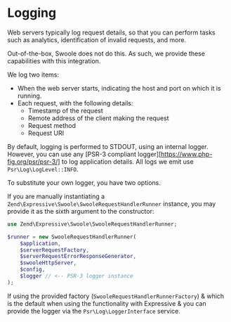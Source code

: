 # Logging

Web servers typically log request details, so that you can perform tasks such as
analytics, identification of invalid requests, and more.

Out-of-the-box, Swoole does not do this. As such, we provide these capabilities
with this integration.

We log two items:

- When the web server starts, indicating the host and port on which it is running.
- Each request, with the following details:
  - Timestamp of the request
  - Remote address of the client making the request
  - Request method
  - Request URI

By default, logging is performed to STDOUT, using an internal logger. However,
you can use any [PSR-3 compliant logger][https://www.php-fig.org/psr/psr-3/] to
log application details. All logs we emit use `Psr\Log\LogLevel::INFO`.

To substitute your own logger, you have two options.

If you are manually instantiating a `Zend\Expressive\Swoole\SwooleRequestHandlerRunner`
instance, you may provide it as the sixth argument to the constructor:

```php
use Zend\Expressive\Swoole\SwooleRequestHandlerRunner;

$runner = new SwooleRequestHandlerRunner(
    $application,
    $serverRequestFactory,
    $serverRequestErrorResponseGenerator,
    $swooleHttpServer,
    $config,
    $logger // <-- PSR-3 logger instance
);
```

If using the provided factory (`SwooleRequestHandlerRunnerFactory`) &amp; which
is the default when using the functionality with Expressive &amp; you can
provide the logger via the `Psr\Log\LoggerInterface` service.
